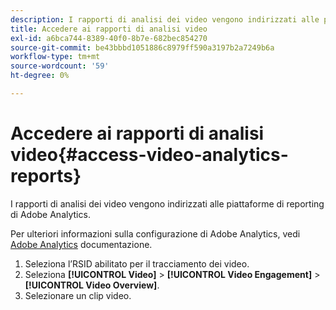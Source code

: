 ```yaml
---
description: I rapporti di analisi dei video vengono indirizzati alle piattaforme di reporting di Adobe Analytics.
title: Accedere ai rapporti di analisi video
exl-id: a6bca744-8389-40f0-8b7e-682bec854270
source-git-commit: be43bbbd1051886c8979ff590a3197b2a7249b6a
workflow-type: tm+mt
source-wordcount: '59'
ht-degree: 0%

---
```


# Accedere ai rapporti di analisi video{#access-video-analytics-reports}

I rapporti di analisi dei video vengono indirizzati alle piattaforme di reporting di Adobe Analytics.

Per ulteriori informazioni sulla configurazione di Adobe Analytics, vedi [Adobe Analytics](https://microsite.omniture.com/t2/help/en_US/reference/) documentazione.
1. Seleziona l’RSID abilitato per il tracciamento dei video.
1. Seleziona **[!UICONTROL Video]** > **[!UICONTROL Video Engagement]** > **[!UICONTROL Video Overview]**.
1. Selezionare un clip video.
